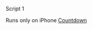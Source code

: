 Script 1


Runs only on iPhone [Countdown](scriptable:///run?scriptName=Wie%20lange%20bis%20Mitternacht)
